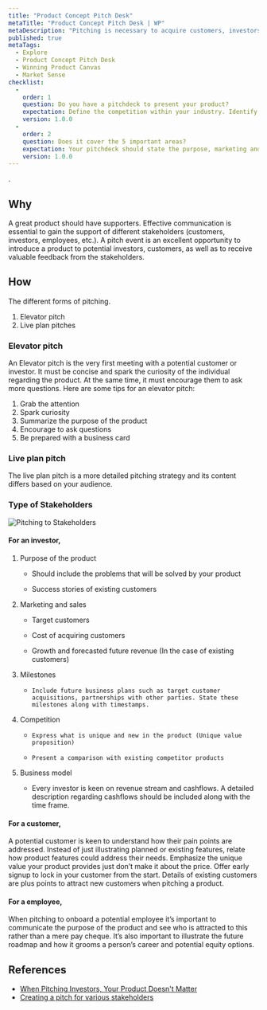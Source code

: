 ```yaml
---
title: "Product Concept Pitch Desk"
metaTitle: "Product Concept Pitch Desk | WP"
metaDescription: "Pitching is necessary to acquire customers, investors, team members for products. A successful pitching strategy depends on your audience. That’s why it’s important to learn the tips and tricks of a great pitch."
published: true
metaTags:
  - Explore
  - Product Concept Pitch Desk
  - Winning Product Canvas
  - Market Sense
checklist: 
  -
    order: 1
    question: Do you have a pitchdeck to present your product?
    expectation: Define the competition within your industry. Identify the companies that share the market with products or services that are in oth direct and indirect competition with your business.
    version: 1.0.0
  -
    order: 2
    question: Does it cover the 5 important areas?
    expectation: Your pitchdeck should state the purpose, marketing and sales, milestones, competition, business model.
    version: 1.0.0
---
```

.
## Why

A great product should have supporters. Effective communication is essential to gain the support of different stakeholders (customers, investors, employees, etc.). A pitch event is an excellent opportunity to introduce a product to potential investors, customers, as well as to receive valuable feedback from the stakeholders.

## How

The different forms of pitching.

1. Elevator pitch
2. Live plan pitches

### Elevator pitch

An Elevator pitch is the very first meeting with a potential customer or investor. It must be concise and spark the curiosity of the individual regarding the product. At the same time, it must encourage them to ask more questions. Here are some tips for an elevator pitch:

1. Grab the attention
2. Spark curiosity
3. Summarize the purpose of the product
4. Encourage to ask questions
5. Be prepared with a business card

### Live plan pitch

The live plan pitch is a more detailed pitching strategy and its content differs based on your audience.


### Type of Stakeholders

![Pitching to Stakeholders ](../../img/explore-pitching.png)  


#### For an investor,

1.  Purpose of the product

    - Should include the problems that will be solved by your product 

    - Success stories of existing customers

2.  Marketing and sales

    - Target customers

    - Cost of acquiring customers

    - Growth and forecasted future revenue (In the case of existing customers)

3.  Milestones

    -     Include future business plans such as target customer acquisitions, partnerships with other parties. State these milestones along with timestamps.

4.  Competition

    -     Express what is unique and new in the product (Unique value proposition)

    -     Present a comparison with existing competitor products

5.  Business model

    - Every investor is keen on revenue stream and cashflows. A detailed description regarding cashflows should be included along with the time frame.

#### For a customer,

A potential customer is keen to understand how their pain points are addressed. Instead of just illustrating planned or existing features, relate how product features could address their needs. Emphasize the unique value your product provides just don’t make it about the price. Offer early signup to lock in your customer from the start. Details of existing customers are plus points to attract new customers when pitching a product.

#### For a employee,

When pitching to onboard a potential employee it’s important to communicate the purpose of the product and see who is attracted to this rather than a mere pay cheque. It’s also important to illustrate the future roadmap and how it grooms a person’s career and potential equity options.

## References

- [When Pitching Investors, Your Product Doesn't Matter](https://www.entrepreneur.com/article/322361)
- [Creating a pitch for various stakeholders](https://fi.co/insight/creating-an-elevator-pitch-that-attracts-investors-customers-and-more)
